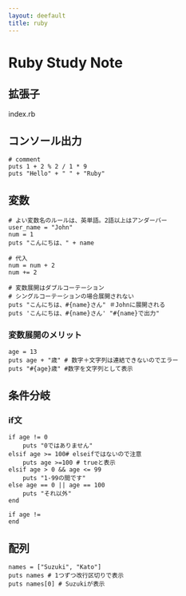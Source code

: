 ```yaml
---
layout: deefault
title: ruby
---
```

# Ruby Study Note

## 拡張子
index.rb

## コンソール出力
```
# comment
puts 1 + 2 % 2 / 1 * 9
puts "Hello" + " " + "Ruby"
```

## 変数
```
# よい変数名のルールは、英単語。2語以上はアンダーバー
user_name = "John"
num = 1
puts "こんにちは、" + name

# 代入
num = num + 2
num += 2

# 変数展開はダブルコーテーション
# シングルコーテーションの場合展開されない
puts "こんにちは、#{name}さん" ＃Johnに展開される
puts 'こんにちは、#{name}さん' "#{name}で出力"

```

### 変数展開のメリット
```
age = 13
puts age + "歳" # 数字＋文字列は連結できないのでエラー
puts "#{age}歳" #数字を文字列として表示
```

## 条件分岐
### if文
```
if age != 0
    puts "0ではありません"
elsif age >= 100# elseifではないので注意
    puts age >=100 # trueと表示
elsif age > 0 && age <= 99
    puts "1-99の間です"
else age == 0 || age == 100
    puts "それ以外"
end

if age != 
end
``` 

## 配列
```
names = ["Suzuki", "Kato"]
puts names # 1つずつ改行区切りで表示
puts names[0] # Suzukiが表示
```
